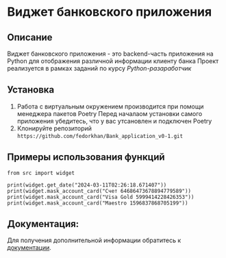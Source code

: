 # Виджет банковского приложения

## Описание

Виджет банковского приложения - это backend-часть приложения на Python для отображения различной информации клиенту банка
Проект реализуется в рамках заданий по курсу *Python-разаработчик*

## Установка

1. Работа с виртуальным окружением производится при помощи менеджера пакетов Poetry
Перед началаом установки самого приложения убедитесь, что у вас утсановлен и подключен Poetry
2. Клонируйте репозиторий ` https://github.com/fedorkhan/Bank_application_v0-1.git `

## Примеры использования функций

```
from src import widget

print(widget.get_date("2024-03-11T02:26:18.671407"))
print(widget.mask_account_card("Счет 64686473678894779589"))
print(widget.mask_account_card("Visa Gold 5999414228426353"))
print(widget.mask_account_card("Maestro 1596837868705199"))
```

## Документация:

Для получения дополнительной информации обратитесь к [документации](docs/README.md).
